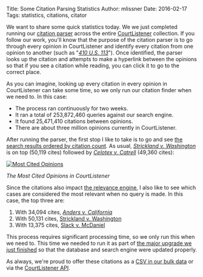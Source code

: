 Title: Some Citation Parsing Statistics
Author: mlissner
Date: 2016-02-17
Tags: statistics, citations, citator


We want to share some quick statistics today. We we just completed running our [citation parser][2] across the entire [CourtListener][cl] collection. If you follow our work, you'll know that the purpose of the citation parser is to go through every opinion in CourtListener and identify every citation from one opinion to another (such as "*[410 U.S. 113][c]*"). Once identified, the parser looks up the citation and attempts to make a hyperlink between the opinions so that if you see a citation while reading, you can click it to go to the correct place.

As you can imagine, looking up every citation in every opinion in CourtListener can take some time, so we only run our citation finder when we need to. In this case:

 - The process ran continuously for two weeks.
 - It ran a total of 253,872,460 queries against our search engine.
 - It found 25,471,410 citations between opinions.
 - There are about three million opinions currently in CourtListener.

After running the parser, the first stop I like to take is to go and see [the search results ordered by citation count][cited]. As usual, [*Strickland v. Washington*][svw] is on top (50,119 cites) followed by [*Celotex v. Catrell*][cvc] (49,360 cites):

[![Most Cited Opinions]({filename}/images/most-cited.png)][cited]

*The Most Cited Opinions in CourtListener*

Since the citations also impact [the relevance engine][citegeist], I also like to see which cases are considered the most relevant when no query is made. In this case, the top three are:

1. With 34,094 cites, [*Anders v. California*][avc]
1. With 50,131 cites, [Strickland v. Washington][svw]
1. With 13,375 cites, [Slack v. McDaniel][svmd]

This process requires significant processing time, so we only run this when we need to. This time we needed to run it as part of [the major upgrade we just finished][1] so that the database and search engine were updated properly.

As always, we're proud to offer these citations as a [CSV in our bulk data][bulk] or via the [CourtListener API][api].


[cl]: https://www.courtlistener.com/
[1]: {filename}/brand-new-courtlistener-a-year-in-the-works.md
[bulk]: https://www.courtlistener.com/api/bulk-info/
[api]: https://www.courtlistener.com/api/rest-info/
[2]: {filename}/building-a-citator-on-courtlistener.md
[c]: https://www.courtlistener.com/c/U.S./410/113/
[cited]: https://www.courtlistener.com/?q=&order_by=citeCount+desc&stat_Precedential=on
[svw]: https://www.courtlistener.com/opinion/111170/strickland-v-washington/
[cvc]: https://www.courtlistener.com/opinion/111722/celotex-corporation-v-myrtle-nell-catrett-administratrix-of-the-estate-of/
[avc]: https://www.courtlistener.com/opinion/107423/anders-v-california/
[svmd]: https://www.courtlistener.com/opinion/118359/slack-v-mcdaniel/
[citegeist]: {filename}/citegeist.md
